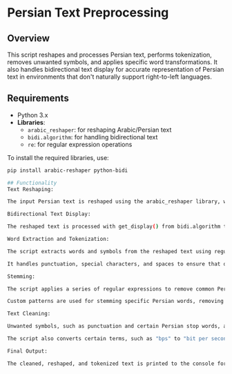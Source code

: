 # Persian Text Preprocessing

## Overview
This script reshapes and processes Persian text, performs tokenization, removes unwanted symbols, and applies specific word transformations. It also handles bidirectional text display for accurate representation of Persian text in environments that don't naturally support right-to-left languages.

## Requirements
- Python 3.x
- **Libraries**:
  - `arabic_reshaper`: for reshaping Arabic/Persian text
  - `bidi.algorithm`: for handling bidirectional text
  - `re`: for regular expression operations

To install the required libraries, use:

```bash
pip install arabic-reshaper python-bidi

## Functionality
Text Reshaping:

The input Persian text is reshaped using the arabic_reshaper library, which is necessary for displaying Persian text correctly in environments like consoles or certain IDEs.

Bidirectional Text Display:

The reshaped text is processed with get_display() from bidi.algorithm to ensure correct display for right-to-left languages.

Word Extraction and Tokenization:

The script extracts words and symbols from the reshaped text using regular expressions.

It handles punctuation, special characters, and spaces to ensure that only relevant text remains for further processing.

Stemming:

The script applies a series of regular expressions to remove common Persian word suffixes, such as those for tense or pluralization.

Custom patterns are used for stemming specific Persian words, removing non-informative parts of the words.

Text Cleaning:

Unwanted symbols, such as punctuation and certain Persian stop words, are removed from the text.

The script also converts certain terms, such as "bps" to "bit per second" for clarity.

Final Output:

The cleaned, reshaped, and tokenized text is printed to the console for inspection.
